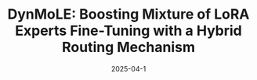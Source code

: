 ---
title: "DynMoLE: Boosting Mixture of LoRA Experts Fine-Tuning with a Hybrid Routing Mechanism"
collection: publications
category: conferences
permalink: /publication/DynMoLE
date: 2025-04-1
venue: 'Arxiv 2024'
paperurl: 'https://arxiv.org/abs/2504.00661'
citation: 'Li, D., Wang, N., Zhang, Z., Yin, H., Duan, L., Xiao, M., & Tang, M. (2025). DynMoLE: Boosting Mixture of LoRA Experts Fine-Tuning with a Hybrid Routing Mechanism. arXiv preprint arXiv:2504.00661.'
---